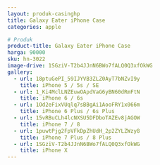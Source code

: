 ```yaml
---
layout: produk-casinghp
title: Galaxy Eater iPhone Case
categories: apple

# Produk
product-title: Galaxy Eater iPhone Case
harga: 90000
sku: hn-3022
image-drive: 1SGziV-T2b4JJnN6BWo7fALQ0Q3xfOkWG
gallery:
  - url: 18ptuGePI_59IJYVB3ZLZ0AyT7bNZvI9y
    title: iPhone 5 / 5s / SE
  - url: 1_Ki4MclLNZEuwOApdVaG6yBN60dRmFtN
    title: iPhone 6 / 6s
  - url: 1Od2eFixVUqlq7sBBgAi1AooFRY1x066m
    title: iPhone 6 Plus / 6s Plus
  - url: 15vRBuCLh4lcNXSU5DFDboTAZEv8jAGOW
    title: iPhone 7 / 8
  - url: 1puwtPjg2FpVFkDpZhUdH_2p2ZYLZWzy8
    title: iPhone 7 Plus / 8 Plus
  - url: 1SGziV-T2b4JJnN6BWo7fALQ0Q3xfOkWG
    title: iPhone X
---
```

